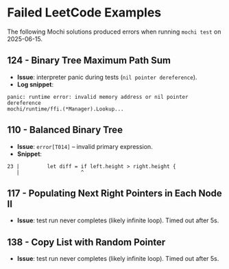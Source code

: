 # Failed LeetCode Examples

The following Mochi solutions produced errors when running `mochi test` on 2025-06-15.

## 124 - Binary Tree Maximum Path Sum
- **Issue**: interpreter panic during tests (`nil pointer dereference`).
- **Log snippet**:
```text
panic: runtime error: invalid memory address or nil pointer dereference
mochi/runtime/ffi.(*Manager).Lookup...
```

## 110 - Balanced Binary Tree
- **Issue**: `error[T014]` – invalid primary expression.
- **Snippet**:
```text
23 |         let diff = if left.height > right.height {
   |                    ^
```

## 117 - Populating Next Right Pointers in Each Node II
- **Issue**: test run never completes (likely infinite loop). Timed out after 5s.

## 138 - Copy List with Random Pointer
- **Issue**: test run never completes (likely infinite loop). Timed out after 5s.
